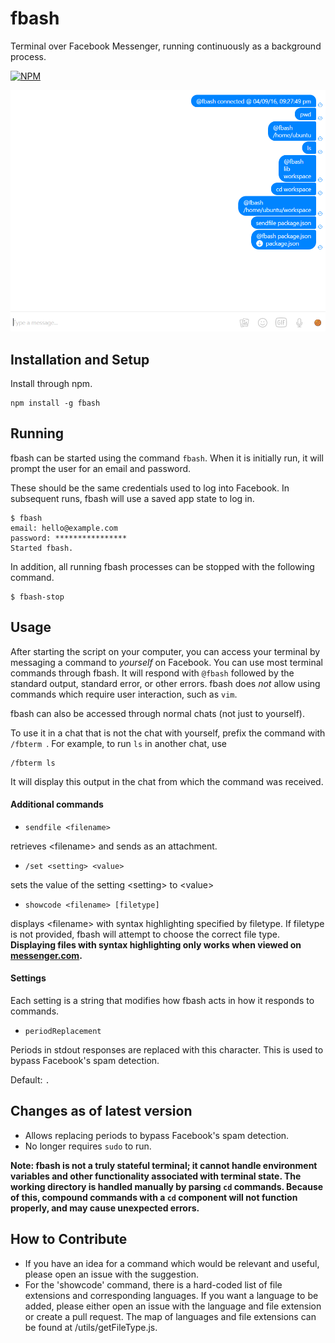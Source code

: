 # fbash
Terminal over Facebook Messenger, running continuously as a background process.


[![NPM](https://nodei.co/npm/fbash.png?compact=true)](https://nodei.co/npm/fbash/)

![Photo](screenshot.PNG)

## Installation and Setup

Install through npm.
```shell
npm install -g fbash
```


## Running 

fbash can be started using the command `fbash`. When it is initially run, it will prompt the user for an email and password.

These should be the same credentials used to log into Facebook. In subsequent runs, fbash will use a saved app state to log in.
```shell
$ fbash
email: hello@example.com
password: ****************
Started fbash.
```

In addition, all running fbash processes can be stopped with the following command.
```shell
$ fbash-stop
```

## Usage

After starting the script on your computer, you can access your terminal by messaging a command to *yourself* on Facebook. You can use most terminal commands through fbash. 
It will respond with `@fbash` followed by the standard output, standard error, or other errors. 
fbash does *not* allow using commands which require user interaction, such as `vim`.

fbash can also be accessed through normal chats (not just to yourself). 

To use it in a chat that is not the chat with yourself, prefix the command with `/fbterm `. For example, to run `ls` in another chat, use
```
/fbterm ls
```
It will display this output in the chat from which the command was received.

#### Additional commands

* `sendfile <filename>`

retrieves &lt;filename&gt; and sends as an attachment.
      
* `/set <setting> <value>`

sets the value of the setting &lt;setting&gt; to &lt;value&gt;

* `showcode <filename> [filetype]`

displays &lt;filename&gt; with syntax highlighting specified by filetype. If filetype is not provided, fbash will attempt to choose the correct file type.
**Displaying files with syntax highlighting only works when viewed on [messenger.com](messenger.com).**

#### Settings
Each setting is a string that modifies how fbash acts in how it responds to commands.

* `periodReplacement`

Periods in stdout responses are replaced with this character. This is used to bypass Facebook's spam detection.
      
Default: `.`

## Changes as of latest version
* Allows replacing periods to bypass Facebook's spam detection.
* No longer requires `sudo` to run.

**Note: fbash is not a truly stateful terminal; it cannot handle environment variables and other functionality associated with terminal state. The working directory is handled manually by parsing `cd` commands. Because of this, compound commands with a `cd` component will not function properly, and may cause unexpected errors.**

## How to Contribute
* If you have an idea for a command which would be relevant and useful, please open an issue with the suggestion.
* For the 'showcode' command, there is a hard-coded list of file extensions and corresponding languages. If you want a language
to be added, please either open an issue with the language and file extension or create a pull request. The map of languages
and file extensions can be found at /utils/getFileType.js.
